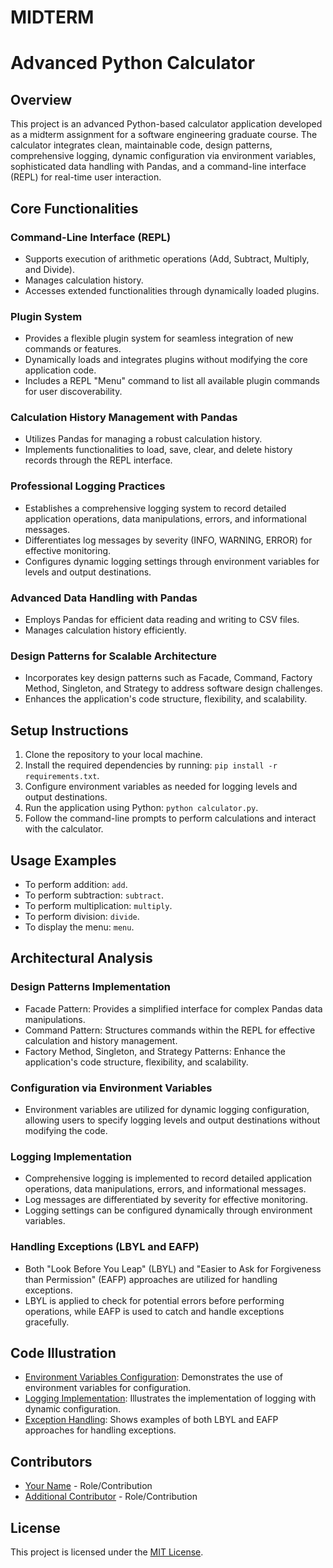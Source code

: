 # MIDTERM
# Advanced Python Calculator

## Overview
This project is an advanced Python-based calculator application developed as a midterm assignment for a software engineering graduate course. The calculator integrates clean, maintainable code, design patterns, comprehensive logging, dynamic configuration via environment variables, sophisticated data handling with Pandas, and a command-line interface (REPL) for real-time user interaction.

## Core Functionalities
### Command-Line Interface (REPL)
- Supports execution of arithmetic operations (Add, Subtract, Multiply, and Divide).
- Manages calculation history.
- Accesses extended functionalities through dynamically loaded plugins.

### Plugin System
- Provides a flexible plugin system for seamless integration of new commands or features.
- Dynamically loads and integrates plugins without modifying the core application code.
- Includes a REPL "Menu" command to list all available plugin commands for user discoverability.

### Calculation History Management with Pandas
- Utilizes Pandas for managing a robust calculation history.
- Implements functionalities to load, save, clear, and delete history records through the REPL interface.

### Professional Logging Practices
- Establishes a comprehensive logging system to record detailed application operations, data manipulations, errors, and informational messages.
- Differentiates log messages by severity (INFO, WARNING, ERROR) for effective monitoring.
- Configures dynamic logging settings through environment variables for levels and output destinations.

### Advanced Data Handling with Pandas
- Employs Pandas for efficient data reading and writing to CSV files.
- Manages calculation history efficiently.

### Design Patterns for Scalable Architecture
- Incorporates key design patterns such as Facade, Command, Factory Method, Singleton, and Strategy to address software design challenges.
- Enhances the application's code structure, flexibility, and scalability.

## Setup Instructions
1. Clone the repository to your local machine.
2. Install the required dependencies by running: `pip install -r requirements.txt`.
3. Configure environment variables as needed for logging levels and output destinations.
4. Run the application using Python: `python calculator.py`.
5. Follow the command-line prompts to perform calculations and interact with the calculator.

## Usage Examples
- To perform addition: `add`.
- To perform subtraction: `subtract`.
- To perform multiplication: `multiply`.
- To perform division: `divide`.
- To display the menu: `menu`.

## Architectural Analysis
### Design Patterns Implementation
- Facade Pattern: Provides a simplified interface for complex Pandas data manipulations.
- Command Pattern: Structures commands within the REPL for effective calculation and history management.
- Factory Method, Singleton, and Strategy Patterns: Enhance the application's code structure, flexibility, and scalability.

### Configuration via Environment Variables
- Environment variables are utilized for dynamic logging configuration, allowing users to specify logging levels and output destinations without modifying the code.

### Logging Implementation
- Comprehensive logging is implemented to record detailed application operations, data manipulations, errors, and informational messages.
- Log messages are differentiated by severity for effective monitoring.
- Logging settings can be configured dynamically through environment variables.

### Handling Exceptions (LBYL and EAFP)
- Both "Look Before You Leap" (LBYL) and "Easier to Ask for Forgiveness than Permission" (EAFP) approaches are utilized for handling exceptions.
- LBYL is applied to check for potential errors before performing operations, while EAFP is used to catch and handle exceptions gracefully.

## Code Illustration
- [Environment Variables Configuration](link_to_code): Demonstrates the use of environment variables for configuration.
- [Logging Implementation](link_to_code): Illustrates the implementation of logging with dynamic configuration.
- [Exception Handling](link_to_code): Shows examples of both LBYL and EAFP approaches for handling exceptions.

## Contributors
- [Your Name](link_to_your_profile) - Role/Contribution
- [Additional Contributor](link_to_profile) - Role/Contribution

## License
This project is licensed under the [MIT License](link_to_license).
